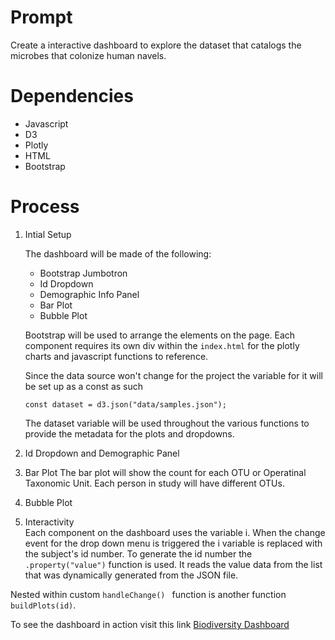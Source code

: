# Prompt
Create a interactive dashboard to explore the dataset that catalogs the microbes that colonize human navels.

# Dependencies
- Javascript
- D3
- Plotly
- HTML
- Bootstrap

# Process

1. Intial Setup

    The dashboard will be made of the following:
      - Bootstrap Jumbotron
      - Id Dropdown
      - Demographic Info Panel
      - Bar Plot
      - Bubble Plot

    Bootstrap will be used to arrange the elements on the page. Each component requires its own div within the `index.html` for the plotly charts and javascript functions to         reference.

    Since the data source won't change for the project the variable for it will be set up as a const as such
    ```
    const dataset = d3.json("data/samples.json");
    ```
    The dataset variable will be used throughout the various functions to provide the metadata for the plots and dropdowns.

2. Id Dropdown and Demographic Panel

    

    

4. Bar Plot
    The bar plot will show the count for each OTU or Operatinal Taxonomic Unit. Each person in study will have different OTUs.
    

6. Bubble Plot
7. Interactivity  
    Each component on the dashboard uses the variable i. When the change event for the drop down menu is triggered the i variable is replaced with the subject's id number. To generate the id number the `.property("value")` function is used. It reads the value data from the list that was dynamically generated from the JSON file.
    
Nested within custom `handleChange() ` function is another function `buildPlots(id)`. 
    
To see the dashboard in action visit this link [Biodiversity Dashboard](https://npvoravong.github.io/biodiversity/)
    
    
   







